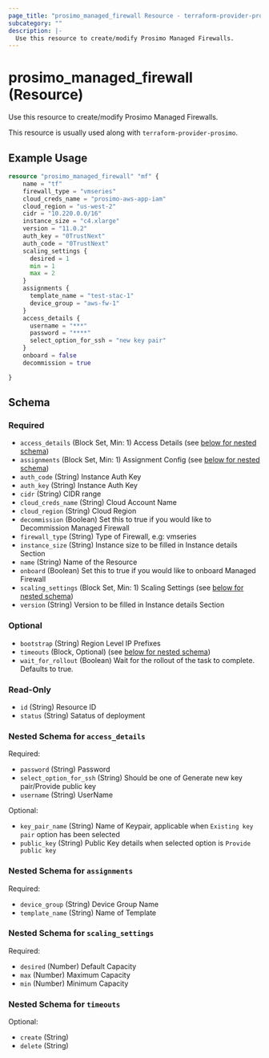 ```yaml
---
page_title: "prosimo_managed_firewall Resource - terraform-provider-prosimo"
subcategory: ""
description: |-
  Use this resource to create/modify Prosimo Managed Firewalls.
---
```


# prosimo_managed_firewall (Resource)

Use this resource to create/modify Prosimo Managed Firewalls.

This resource is usually used along with `terraform-provider-prosimo`.



## Example Usage

```terraform
resource "prosimo_managed_firewall" "mf" {
    name = "tf"
    firewall_type = "vmseries"
    cloud_creds_name = "prosimo-aws-app-iam"
    cloud_region = "us-west-2"
    cidr = "10.220.0.0/16"
    instance_size = "c4.xlarge"
    version = "11.0.2"
    auth_key = "0TrustNext"
    auth_code = "0TrustNext"
    scaling_settings {
      desired = 1
      min = 1
      max = 2
    }
    assignments {
      template_name = "test-stac-1"
      device_group = "aws-fw-1"
    }
    access_details {
      username = "***"
      password = "****"
      select_option_for_ssh = "new key pair"
    }
    onboard = false
    decommission = true

}
```

<!-- schema generated by tfplugindocs -->
## Schema

### Required

- `access_details` (Block Set, Min: 1) Access Details (see [below for nested schema](#nestedblock--access_details))
- `assignments` (Block Set, Min: 1) Assignment Config (see [below for nested schema](#nestedblock--assignments))
- `auth_code` (String) Instance Auth Key
- `auth_key` (String) Instance Auth Key
- `cidr` (String) CIDR range
- `cloud_creds_name` (String) Cloud Account Name
- `cloud_region` (String) Cloud Region
- `decommission` (Boolean) Set this to true if you would like to Decommission Managed Firewall
- `firewall_type` (String) Type of Firewall, e.g: vmseries
- `instance_size` (String) Instance size to be filled in Instance details Section
- `name` (String) Name of the Resource
- `onboard` (Boolean) Set this to true if you would like to onboard Managed Firewall
- `scaling_settings` (Block Set, Min: 1) Scaling Settings (see [below for nested schema](#nestedblock--scaling_settings))
- `version` (String) Version to be filled in Instance details Section

### Optional

- `bootstrap` (String) Region Level IP Prefixes
- `timeouts` (Block, Optional) (see [below for nested schema](#nestedblock--timeouts))
- `wait_for_rollout` (Boolean) Wait for the rollout of the task to complete. Defaults to true.

### Read-Only

- `id` (String) Resource ID
- `status` (String) Satatus of deployment

<a id="nestedblock--access_details"></a>
### Nested Schema for `access_details`

Required:

- `password` (String) Password
- `select_option_for_ssh` (String) Should be one of Generate new key pair/Provide public key
- `username` (String) UserName

Optional:

- `key_pair_name` (String) Name of Keypair, applicable when `Existing key pair` option has been selected
- `public_key` (String) Public Key details when selected option is `Provide public key`


<a id="nestedblock--assignments"></a>
### Nested Schema for `assignments`

Required:

- `device_group` (String) Device Group Name
- `template_name` (String) Name of Template


<a id="nestedblock--scaling_settings"></a>
### Nested Schema for `scaling_settings`

Required:

- `desired` (Number) Default Capacity
- `max` (Number) Maximum Capacity
- `min` (Number) Minimum Capacity


<a id="nestedblock--timeouts"></a>
### Nested Schema for `timeouts`

Optional:

- `create` (String)
- `delete` (String)

